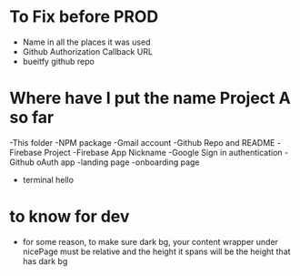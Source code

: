 # To Fix before PROD

- Name in all the places it was used
- Github Authorization Callback URL
- bueitfy github repo

# Where have I put the name Project A so far

-This folder
-NPM package
-Gmail account
-Github Repo and README
-Firebase Project
-Firebase App Nickname
-Google Sign in authentication
-Github oAuth app
-landing page
-onboarding page

- terminal hello

# to know for dev

- for some reason, to make sure dark bg, your content wrapper under nicePage must be relative and the height it spans will be the height that has dark bg

